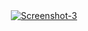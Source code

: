 <center>
<a href="https://ibb.co/ngVSgN5"><img src="https://i.ibb.co/dW3yWwz/Screenshot-3.png" alt="Screenshot-3" border="0">
</a>
</center>
